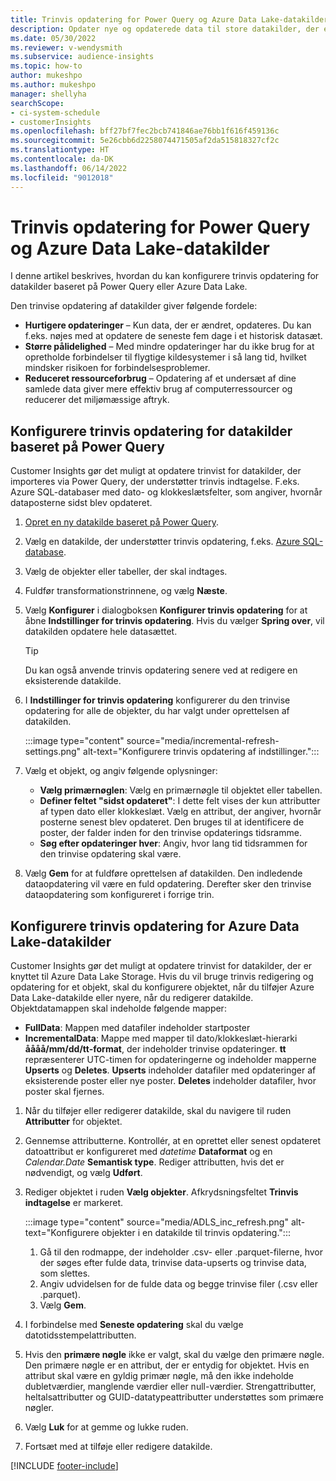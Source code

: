 ```yaml
---
title: Trinvis opdatering for Power Query og Azure Data Lake-datakilder
description: Opdater nye og opdaterede data til store datakilder, der er baseret på Power Query eller Azure Data Lake-datakilder.
ms.date: 05/30/2022
ms.reviewer: v-wendysmith
ms.subservice: audience-insights
ms.topic: how-to
author: mukeshpo
ms.author: mukeshpo
manager: shellyha
searchScope:
- ci-system-schedule
- customerInsights
ms.openlocfilehash: bff27bf7fec2bcb741846ae76bb1f616f459136c
ms.sourcegitcommit: 5e26cbb6d2258074471505af2da515818327cf2c
ms.translationtype: HT
ms.contentlocale: da-DK
ms.lasthandoff: 06/14/2022
ms.locfileid: "9012018"
---
```

# <a name="incremental-refresh-for-power-query-and-azure-data-lake-data-sources"></a>Trinvis opdatering for Power Query og Azure Data Lake-datakilder

I denne artikel beskrives, hvordan du kan konfigurere trinvis opdatering for datakilder baseret på Power Query eller Azure Data Lake.

Den trinvise opdatering af datakilder giver følgende fordele:

- **Hurtigere opdateringer** – Kun data, der er ændret, opdateres. Du kan f.eks. nøjes med at opdatere de seneste fem dage i et historisk datasæt.
- **Større pålidelighed** – Med mindre opdateringer har du ikke brug for at opretholde forbindelser til flygtige kildesystemer i så lang tid, hvilket mindsker risikoen for forbindelsesproblemer.
- **Reduceret ressourceforbrug** – Opdatering af et undersæt af dine samlede data giver mere effektiv brug af computerressourcer og reducerer det miljømæssige aftryk.

## <a name="configure-incremental-refresh-for-data-sources-based-on-power-query"></a>Konfigurere trinvis opdatering for datakilder baseret på Power Query

Customer Insights gør det muligt at opdatere trinvist for datakilder, der importeres via Power Query, der understøtter trinvis indtagelse. F.eks. Azure SQL-databaser med dato- og klokkeslætsfelter, som angiver, hvornår dataposterne sidst blev opdateret.

1. [Opret en ny datakilde baseret på Power Query](connect-power-query.md).

1. Vælg en datakilde, der understøtter trinvis opdatering, f.eks. [Azure SQL-database](/power-query/connectors/azuresqldatabase).

1. Vælg de objekter eller tabeller, der skal indtages.

1. Fuldfør transformationstrinnene, og vælg **Næste**.

1. Vælg **Konfigurer** i dialogboksen **Konfigurer trinvis opdatering** for at åbne **Indstillinger for trinvis opdatering**. Hvis du vælger **Spring over**, vil datakilden opdatere hele datasættet.
   > [!TIP]
   > Du kan også anvende trinvis opdatering senere ved at redigere en eksisterende datakilde.

1. I **Indstillinger for trinvis opdatering** konfigurerer du den trinvise opdatering for alle de objekter, du har valgt under oprettelsen af datakilden.

   :::image type="content" source="media/incremental-refresh-settings.png" alt-text="Konfigurere trinvis opdatering af indstillinger.":::

1. Vælg et objekt, og angiv følgende oplysninger:

   - **Vælg primærnøglen**: Vælg en primærnøgle til objektet eller tabellen.
   - **Definer feltet "sidst opdateret"**: I dette felt vises der kun attributter af typen dato eller klokkeslæt. Vælg en attribut, der angiver, hvornår posterne senest blev opdateret. Den bruges til at identificere de poster, der falder inden for den trinvise opdaterings tidsramme.
   - **Søg efter opdateringer hver**: Angiv, hvor lang tid tidsrammen for den trinvise opdatering skal være.

1. Vælg **Gem** for at fuldføre oprettelsen af datakilden. Den indledende dataopdatering vil være en fuld opdatering. Derefter sker den trinvise dataopdatering som konfigureret i forrige trin.

## <a name="configure-incremental-refresh-for-azure-data-lake-data-sources"></a>Konfigurere trinvis opdatering for Azure Data Lake-datakilder

Customer Insights gør det muligt at opdatere trinvist for datakilder, der er knyttet til Azure Data Lake Storage. Hvis du vil bruge trinvis redigering og opdatering for et objekt, skal du konfigurere objektet, når du tilføjer Azure Data Lake-datakilde eller nyere, når du redigerer datakilde. Objektdatamappen skal indeholde følgende mapper:

- **FullData**: Mappen med datafiler indeholder startposter
- **IncrementalData**: Mappe med mapper til dato/klokkeslæt-hierarki **åååå/mm/dd/tt-format**, der indeholder trinvise opdateringer. **tt** repræsenterer UTC-timen for opdateringerne og indeholder mapperne **Upserts** og **Deletes**. **Upserts** indeholder datafiler med opdateringer af eksisterende poster eller nye poster. **Deletes** indeholder datafiler, hvor poster skal fjernes.

1. Når du tilføjer eller redigerer datakilde, skal du navigere til ruden **Attributter** for objektet.

1. Gennemse attributterne. Kontrollér, at en oprettet eller senest opdateret datoattribut er konfigureret med *datetime* **Dataformat** og en *Calendar.Date* **Semantisk type**. Rediger attributten, hvis det er nødvendigt, og vælg **Udført**.

1. Rediger objektet i ruden **Vælg objekter**. Afkrydsningsfeltet **Trinvis indtagelse** er markeret.

   :::image type="content" source="media/ADLS_inc_refresh.png" alt-text="Konfigurere objekter i en datakilde til trinvis opdatering.":::

   1. Gå til den rodmappe, der indeholder .csv- eller .parquet-filerne, hvor der søges efter fulde data, trinvise data-upserts og trinvise data, som slettes.
   1. Angiv udvidelsen for de fulde data og begge trinvise filer (\.csv eller \.parquet).
   1. Vælg **Gem**.

1. I forbindelse med **Seneste opdatering** skal du vælge datotidsstempelattributten.

1. Hvis den **primære nøgle** ikke er valgt, skal du vælge den primære nøgle. Den primære nøgle er en attribut, der er entydig for objektet. Hvis en attribut skal være en gyldig primær nøgle, må den ikke indeholde dubletværdier, manglende værdier eller null-værdier. Strengattributter, heltalsattributter og GUID-datatypeattributter understøttes som primære nøgler.

1. Vælg **Luk** for at gemme og lukke ruden.

1. Fortsæt med at tilføje eller redigere datakilde.

[!INCLUDE [footer-include](includes/footer-banner.md)]
